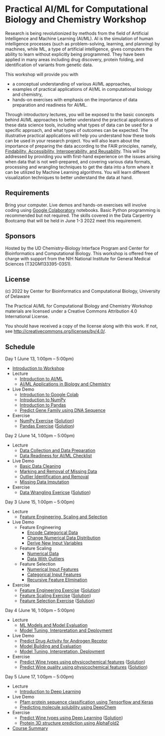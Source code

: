 # Practical AI/ML for Computational Biology and Chemistry Workshop

Research is being revolutionized by methods from the field of Artificial Intelligence and Machine Learning (AI/ML). AI is the simulation of human intelligence processes (such as problem-solving, learning, and planning) by machines, while ML, a type of artificial intelligence, gives computers the ability to learn without explicitly being programmed. They have been applied in many areas including drug discovery, protein folding, and identification of variants from genetic data.

This workshop will provide you with

- a conceptual understanding of various AI/ML approaches,
- examples of practical applications of AI/ML in computational biology and chemistry,
- hands-on exercises with emphasis on the importance of data preparation and readiness for AI/ML.

Through introductory lectures, you will be exposed to the basic concepts behind AI/ML approaches to better understand the practical applications of these data science tools, including what types of data can be used for a specific approach, and what types of outcomes can be expected. The illustrative practical applications will help you understand how these tools can be used in your research project. You will also learn about the importance of preparing the data according to the FAIR principles, namely, [Findability, Accessibility, Interoperability, and Reusability](https://pubmed.ncbi.nlm.nih.gov/26978244/). This will be addressed by providing you with first-hand experience on the issues arising when data that is not well-prepared, and covering various data formats, processing and wrangling techniques to get the data into a form where it can be utilized by Machine Learning algorithms. You will learn different visualization techniques to better understand the data at hand.

## Requirements

Bring your computer. Live demos and hands-on exercises will involve coding using [Google Colaboratory](https://colab.research.google.com/?utm_source=scs-index) notebooks. Basic Python programming is recommended but not required. The skills covered in the Data Carpentry Bootcamp that will be held in June 1-3 2022 meet this requirement.

## Sponsors

Hosted by the UD Chemistry-Biology Interface Program and Center for Bioinformatics and Computational Biology. This workshop is offered free of charge with support from the NIH National Institute for General Medical Sciences (T32GM133395-03S1).

## License

(c) 2022 by Center for Bioinformatics and Computational Biology, University of Delaware

The Practical AI/ML for Computational Biology and Chemistry Workshop materials are licensed under a
Creative Commons Attribution 4.0 International License.

You should have received a copy of the license along with this
work. If not, see <http://creativecommons.org/licenses/by/4.0/>.

## Schedule

Day 1 (June 13, 1:00pm – 5:00pm)
- [Introduction to Workshop](Day_1/Lectures/Introduction_to_Workshop.pptx)
- Lecture
  - [Introduction to AI/ML](Day_1/Lectures/Day_1_Lecture_1_Introduction_to_Artificial_Intelligence_and_Machine_Learning.pptx)
  - [AI/ML Applications in Biology and Chemistry](Day_1/Lectures/Day_1_Lecture_2_AI_ML_Applications_in_Biology_and_Chemistry.pptx)
- Live Demo
  - [Introduction to Google Colab](https://colab.research.google.com/github/udel-cbcb/al_ml_workshop/blob/main/Day_1/Live_Demos/Day_1_Live_Demo_1_Introduction_to_Google_Colab.ipynb)
  - [Introduction to NumPy](https://colab.research.google.com/github/udel-cbcb/al_ml_workshop/blob/main/Day_1/Live_Demos/Day_1_Live_Demo_2_Introduction_to_NumPy.ipynb)
  - [Introduction to Pandas](https://colab.research.google.com/github/udel-cbcb/al_ml_workshop/blob/main/Day_1/Live_Demos/Day_1_Live_Demo_3_Introduction_to_Pandas.ipynb)
  - [Predict Gene Family using DNA Sequence](https://colab.research.google.com/github/udel-cbcb/al_ml_workshop/blob/main/Day_1/Live_Demos/Day_1_Live_Demo_4_Predict_Gene_Family_Using_DNA_Sequence.ipynb)
- Exercise
  - [NumPy Exercise](https://colab.research.google.com/github/udel-cbcb/al_ml_workshop/blob/main/Day_1/Exercises/Day_1_Exercise_NumPy.ipynb) ([Solution](https://colab.research.google.com/github/udel-cbcb/al_ml_workshop/blob/main/Day_1/Exercises/Day_1_Exercise_NumPy_Solution.ipynb))
  - [Pandas Exercise](https://colab.research.google.com/github/udel-cbcb/al_ml_workshop/blob/main/Day_1/Exercises/Day_1_Exercise_Pandas.ipynb) ([Solution](https://colab.research.google.com/github/udel-cbcb/al_ml_workshop/blob/main/Day_1/Exercises/Day_1_Exercise_Pandas_Solution.ipynb))

Day 2 (June 14, 1:00pm – 5:00pm)
- Lecture
  - [Data Collection and Data Preparation](Day_2/Lectures/Day_2_Lecture_1_Data_Collection_Data_Preparation.pptx)
  - [Data Readiness for AI/ML Checklist](Day_2/Lectures/Day_2_Lecture_2_Data_Readiness_for_AI_ML_CheckList.pptx)
- Live Demo
  - [Basic Data Cleaning](https://colab.research.google.com/github/udel-cbcb/al_ml_workshop/blob/main/Day_2/Live_Demos/Day_2_Live_Demo_1_Basic_Data_Cleaning.ipynb)
  - [Marking and Removal of Missing Data](https://colab.research.google.com/github/udel-cbcb/al_ml_workshop/blob/main/Day_2/Live_Demos/Day_2_Live_Demo_2_Mark_and_Remove_Missing_Data.ipynb)
  - [Outlier Identification and Removal](https://colab.research.google.com/github/udel-cbcb/al_ml_workshop/blob/main/Day_2/Live_Demos/Day_2_Live_Demo_3_Outlier_Identification_and_Removal.ipynb)
  - [Missing Data Imputation](https://colab.research.google.com/github/udel-cbcb/al_ml_workshop/blob/main/Day_2/Live_Demos/Day_2_Live_Demo_4_Missing_Data_Imputation.ipynb)
- Exercise
  - [Data Wrangling Exericse](https://colab.research.google.com/github/udel-cbcb/al_ml_workshop/blob/main/Day_2/Exercises/Day_2_Exercise_Data_Wrangling.ipynb) ([Solution](https://colab.research.google.com/github/udel-cbcb/al_ml_workshop/blob/main/Day_2/Exercises/Day_2_Exercise_Data_Wrangling_Solution.ipynb))

Day 3 (June 15, 1:00pm – 5:00pm)
- Lecture
  - [Feature Engineering, Scaling and Selection](Day_3/Lectures/Day_3_Lecture_Feature_Engineering_Scaling_Selection.pptx)
- Live Demo
  - Feature Engineering
    - [Encode Categorical Data](https://colab.research.google.com/github/udel-cbcb/al_ml_workshop/blob/main/Day_3/Live_Demos/Day_3_Live_Demo_1_Feature_Engineering_Encode_Categorical_Data.ipynb)
    - [Change Numerical Data Distribution](https://colab.research.google.com/github/udel-cbcb/al_ml_workshop/blob/main/Day_3/Live_Demos/Day_3_Live_Demo_2_Feature_Engineering_Change_Numerical_Data_Distributions.ipynb)
    - [Derive New Input Variables](https://colab.research.google.com/github/udel-cbcb/al_ml_workshop/blob/main/Day_3/Live_Demos/Day_3_Live_Demo_3_Feature_Engineering_Derive_New_Input_Variables.ipynb)
  - Feature Scaling
    - [Numerical Data](https://colab.research.google.com/github/udel-cbcb/al_ml_workshop/blob/main/Day_3/Live_Demos/Day_3_LIve_Demo_4_Feature_Scaling_Numerical_Data.ipynb)
    - [Data With Outliers](https://colab.research.google.com/github/udel-cbcb/al_ml_workshop/blob/main/Day_3/Live_Demos/Day_3_Live_Demo_5_Feature_Scaling_Data_with_Outliers.ipynb)
  - Feature Selection
    - [Numerical Input Features](https://colab.research.google.com/github/udel-cbcb/al_ml_workshop/blob/main/Day_3/Live_Demos/Day_3_Live_Demo_6_Feature_Selection_Categorical_Input_Features.ipynb)
    - [Categorical Input Features](https://colab.research.google.com/github/udel-cbcb/al_ml_workshop/blob/main/Day_3/Live_Demos/Day_3_LIve_Demo_7_Feature_Selection_Numerical_Input_Features.ipynb)
    - [Recursive Feature Elimination](https://colab.research.google.com/github/udel-cbcb/al_ml_workshop/blob/main/Day_3/Live_Demos/Day_3_Live_Demo_8_Feature_Selection_Recursive_Feature_Elimination.ipynb)
- Exercise
  - [Feature Engineering Exercise](https://colab.research.google.com/github/udel-cbcb/al_ml_workshop/blob/main/Day_3/Exercises/Day_3_Exercise_Feature_Engineering.ipynb) ([Solution](https://colab.research.google.com/github/udel-cbcb/al_ml_workshop/blob/main/Day_3/Exercises/Day_3_Exercise_Feature_Engineering_Solution.ipynb))
  - [Feature Scaling Exercise](https://colab.research.google.com/github/udel-cbcb/al_ml_workshop/blob/main/Day_3/Exercises/Day_3_Exercise_Feature_Scaling.ipynb) ([Solution](https://colab.research.google.com/github/udel-cbcb/al_ml_workshop/blob/main/Day_3/Exercises/Day_3_Exercise_Feature_Scaling_Solution.ipynb))
  - [Feature Selection Exercise](https://colab.research.google.com/github/udel-cbcb/al_ml_workshop/blob/main/Day_3/Exercises/Day_3_Exericse_Feature_Selection.ipynb) ([Solution](https://colab.research.google.com/github/udel-cbcb/al_ml_workshop/blob/main/Day_3/Exercises/Day_3_Exericse_Feature_Selection_Solution.ipynb))

Day 4 (June 16, 1:00pm – 5:00pm)
- Lecture 
  - [ML Models and Model Evaluation](Day_4/Lectures/Day_4_Lecture_1_ML_Models_and_Model_Evaluation.pptx)
  - [Model Tuning, Interpretation and Deployment](Day_4/Lectures/Day_4_Lecture_2_Model_Tuning_Interpretation_Deployment.pptx)
- Live Demo
  - [Predict Drug Activity for Androgen Recptor](https://colab.research.google.com/github/udel-cbcb/al_ml_workshop/blob/main/Day_4/Live_Demos/Day_4_Live_Demo_1_Predict_Drug_Activity_for_Androgen_Receptor.ipynb)
  - [Model Building and Evaluation](https://colab.research.google.com/github/udel-cbcb/al_ml_workshop/blob/main/Day_4/Live_Demos/Day_4_Live_Demo_2_Model_Building_and_Evaluation.ipynb)
  - [Model Tuning, Interpretation, Deployment](https://colab.research.google.com/github/udel-cbcb/al_ml_workshop/blob/main/Day_4/Live_Demos/Day_4_Live_Demo_3_Model_Tunning_Interpretation_Deployment.ipynb)
- Exercise
  - [Predict Wine types using physicochemical features](https://colab.research.google.com/github/udel-cbcb/al_ml_workshop/blob/main/Day_4/Exercises/Day_4_Exercise_1_Predicting_Wine_Types.ipynb) ([Solution](https://colab.research.google.com/github/udel-cbcb/al_ml_workshop/blob/main/Day_4/Exercises/Day_4_Exercise_1_Predicting_Wine_Types_Solution.ipynb))
  - [Predict Wine quality using physicochemical features](https://colab.research.google.com/github/udel-cbcb/al_ml_workshop/blob/main/Day_4/Exercises/Day_4_Exercise_2_Predicting_Wine_Quality.ipynb) ([Solution](https://colab.research.google.com/github/udel-cbcb/al_ml_workshop/blob/main/Day_4/Exercises/Day_4_Exercise_2_Predicting_Wine_Quality_Solution.ipynb))

Day 5 (June 17, 1:00pm – 5:00pm)
- Lecture 
  - [Introduction to Deep Learning](Day_5/Lectures/Day_5_Lecture_1_Introduction_to_Deep_Learning.pptx)
- Live Demo
  - [Pfam protein sequence classification using Tensorflow and Keras](https://colab.research.google.com/github/udel-cbcb/al_ml_workshop/blob/main/Day_5/Live_Demos/Day_5_Live_Demo_1_Pfam_Protein_Sequence_Classification_with_Tensorflow_Keras.ipynb)
  - [Predicting molecule solubility using DeepChem](https://colab.research.google.com/github/udel-cbcb/al_ml_workshop/blob/main/Day_5/Live_Demos/Day_5_Live_Demo_2_Predicting_the_Solubility_of_Small_Molecules.ipynb)
- Exercise
  - [Predict Wine types using Deep Learning](https://colab.research.google.com/github/udel-cbcb/al_ml_workshop/blob/main/Day_5/Exercises/Day_5_Exercise_1_Predicting_Wine_Types_Deep_Learing.ipynb) ([Solution](Day_5/Exercises/Day_5_Exercise_1_Predicting_Wine_Types_Deep_Learing_Solution.ipynb))
  - [Protein 3D structure prediction using AlphaFold2](https://colab.research.google.com/github/udel-cbcb/al_ml_workshop/blob/main/Day_5/Exercises/Day_5_Exercise_2_AlphaFold.ipynb)
- [Course Summary](Day_5/Lectures/Course%20Summary.pptx)

